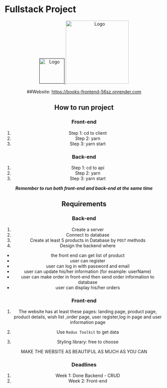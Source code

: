 # Fullstack Project
<div align="center">
    <a href="">
    <img src="https://img.favpng.com/18/21/14/bookcase-furniture-computer-icons-shelf-png-favpng-SrBz2n5dJdTuPBxseHEiJQf2S.jpg" width="80" height="80" alt="Logo"/>
    <a href="https://books-frontend-56sz.onrender.com/">
        <img src="https://www.freepnglogos.com/uploads/book-png/colorful-books-transparent-background-12.png" width="200" alt="Logo"/>
    </a>

##Website:
https://books-frontend-56sz.onrender.com
## How to run project

### Front-end

1. Step 1: cd to client
2. Step 2: yarn
3. Step 3: yarn start

### Back-end

1. Step 1: cd to api
2. Step 2: yarn
3. Step 3: yarn start

**_Remember to run both front-end and back-end at the same time_**

## Requirements

### Back-end

1. Create a server
2. Connect to database
3. Create at least 5 products in Database by `POST` methods
4. Design the backend where

- the front end can get list of product
- user can register
- user can log in with password and email
- user can update his/her information (for example: userName)
- user can make order in front-end then send order information to database
- user can display his/her orders

### Front-end

1. The website has at least these pages: landing page, product page, product details, wish list ,order page, user register,log in page and user information page

2. Use `Redux Toolkit` to get data

3. Styling library: free to choose

MAKE THE WEBSITE AS BEAUTIFUL AS MUCH AS YOU CAN

### Deadlines

1. Week 1: Done Backend - CRUD
2. Week 2: Front-end

